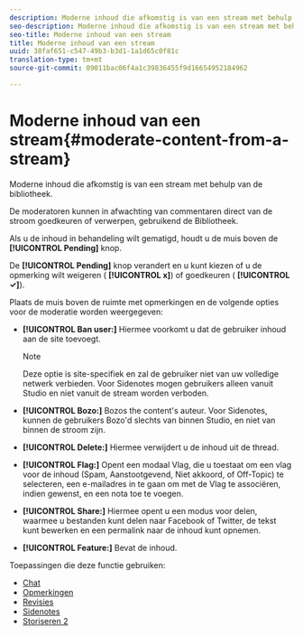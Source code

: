 ```yaml
---
description: Moderne inhoud die afkomstig is van een stream met behulp van de bibliotheek.
seo-description: Moderne inhoud die afkomstig is van een stream met behulp van de bibliotheek.
seo-title: Moderne inhoud van een stream
title: Moderne inhoud van een stream
uuid: 38faf651-c547-49b3-b3d1-1a1d65c0f81c
translation-type: tm+mt
source-git-commit: 09011bac06f4a1c39836455f9d16654952184962

---
```



# Moderne inhoud van een stream{#moderate-content-from-a-stream}

Moderne inhoud die afkomstig is van een stream met behulp van de bibliotheek.

De moderatoren kunnen in afwachting van commentaren direct van de stroom goedkeuren of verwerpen, gebruikend de Bibliotheek.

Als u de inhoud in behandeling wilt gematigd, houdt u de muis boven de **[!UICONTROL Pending]** knop.

De **[!UICONTROL Pending]** knop verandert en u kunt kiezen of u de opmerking wilt weigeren ( **[!UICONTROL x]**) of goedkeuren ( **[!UICONTROL ✓]**).

Plaats de muis boven de ruimte met opmerkingen en de volgende opties voor de moderatie worden weergegeven:

* **[!UICONTROL Ban user:]** Hiermee voorkomt u dat de gebruiker inhoud aan de site toevoegt.

   >[!NOTE]
   >
   >Deze optie is site-specifiek en zal de gebruiker niet van uw volledige netwerk verbieden. Voor Sidenotes mogen gebruikers alleen vanuit Studio en niet vanuit de stream worden verboden.

* **[!UICONTROL Bozo:]** Bozos the content&#39;s auteur. Voor Sidenotes, kunnen de gebruikers Bozo&#39;d slechts van binnen Studio, en niet van binnen de stroom zijn.
* **[!UICONTROL Delete:]** Hiermee verwijdert u de inhoud uit de thread.
* **[!UICONTROL Flag:]** Opent een modaal Vlag, die u toestaat om een vlag voor de inhoud (Spam, Aanstootgevend, Niet akkoord, of Off-Topic) te selecteren, een e-mailadres in te gaan om met de Vlag te associëren, indien gewenst, en een nota toe te voegen.
* **[!UICONTROL Share:]** Hiermee opent u een modus voor delen, waarmee u bestanden kunt delen naar Facebook of Twitter, de tekst kunt bewerken en een permalink naar de inhoud kunt opnemen.
* **[!UICONTROL Feature:]** Bevat de inhoud.



Toepassingen die deze functie gebruiken:

* [Chat](/help/using/c-about-apps/c-chat-app/c-chat-app.md#c_chat_app)
* [Opmerkingen](/help/using/c-about-apps/c-comments/c-comments.md)
* [Revisies](/help/using/c-about-apps/c-reviews-app/c-reviews-app.md#c_reviews_app)
* [Sidenotes](/help/using/c-about-apps/c-sidenotes-app/c-sidenotes-app.md#c_sidenotes_app)
* [Storiseren 2](/help/using/c-about-apps/c-storify2/c-storify2.md#c_storify2)

